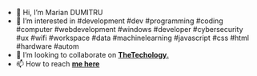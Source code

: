 - 👋 Hi, I’m Marian DUMITRU
- 👀 I’m interested in #development #dev #programming #coding #computer #webdevelopment #windows #developer #cybersecurity #ux #wifi #workspace #data #machinelearning #javascript #css #html #hardware #autom
- 💞️ I’m looking to collaborate on <a href="https://github.com/TheTechology"><strong>TheTechology</strong>.</a>
- 📫 How to reach <strong><a href="https://www.buymeacoffee.com/TheTechology">me here</a></strong>

<!--- TheTechology/TheTechology is a ✨ special ✨ repository because its `README.md` (this file) appears on your GitHub profile. You can click the Preview link to take a look at your changes. --->

<!---
TheTechology/TheTechology is a ✨ special ✨ repository because its `README.md` (this file) appears on your GitHub profile.
You can click the Preview link to take a look at your changes.
--->
